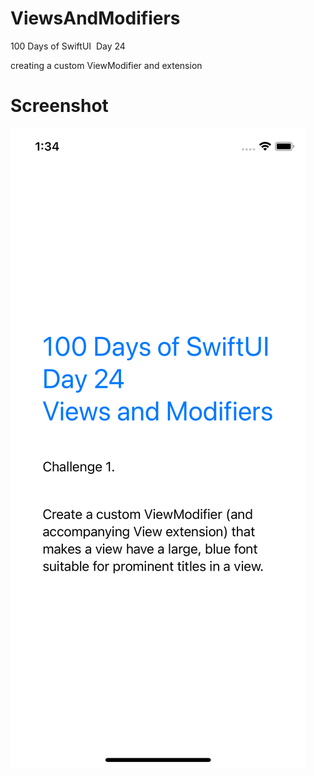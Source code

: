 # ViewsAndModifiers
100 Days of SwiftUI 
Day 24  

creating a custom ViewModifier and extension

# Screenshot

![Screenshot](<https://github.com/clearlynow/ViewsAndModifiers/blob/main/viewmodifier.png>)
